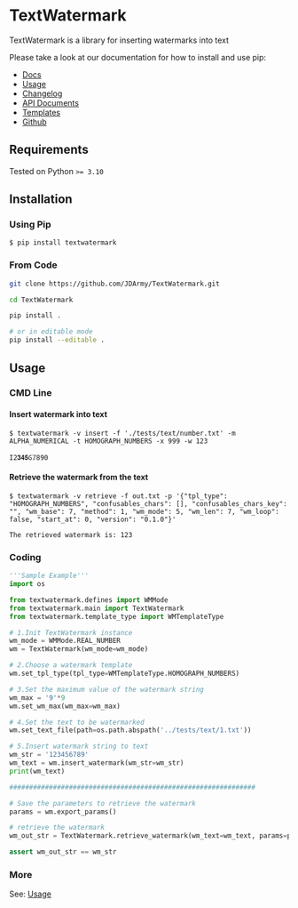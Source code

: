 # TextWatermark

TextWatermark is a library for inserting watermarks into text

Please take a look at our documentation for how to install and use pip:

- [Docs](https://textwatermark.jd.army/)
- [Usage](https://textwatermark.jd.army/usage)
- [Changelog](https://textwatermark.jd.army/changelog)
- [API Documents](https://textwatermark.jd.army/api/main/)
- [Templates](https://textwatermark.jd.army/templates/)
- [Github](https://github.com/JDArmy/TextWatermark)

## Requirements

Tested on Python `>= 3.10`

## Installation

### Using Pip

`$ pip install textwatermark`

### From Code

```bash
git clone https://github.com/JDArmy/TextWatermark.git

cd TextWatermark

pip install .

# or in editable mode
pip install --editable .
```

## Usage

### CMD Line

#### Insert watermark into text

```session
$ textwatermark -v insert -f './tests/text/number.txt' -m ALPHA_NUMERICAL -t HOMOGRAPH_NUMBERS -x 999 -w 123

Ӏ2𝟑𝟒𝟓Ⳓ𝟟890
```

#### Retrieve the watermark from the text

```session
$ textwatermark -v retrieve -f out.txt -p '{"tpl_type": "HOMOGRAPH_NUMBERS", "confusables_chars": [], "confusables_chars_key": "", "wm_base": 7, "method": 1, "wm_mode": 5, "wm_len": 7, "wm_loop": false, "start_at": 0, "version": "0.1.0"}'

The retrieved watermark is: 123
```

### Coding

```py
'''Sample Example'''
import os

from textwatermark.defines import WMMode
from textwatermark.main import TextWatermark
from textwatermark.template_type import WMTemplateType

# 1.Init TextWatermark instance
wm_mode = WMMode.REAL_NUMBER
wm = TextWatermark(wm_mode=wm_mode)

# 2.Choose a watermark template
wm.set_tpl_type(tpl_type=WMTemplateType.HOMOGRAPH_NUMBERS)

# 3.Set the maximum value of the watermark string
wm_max = '9'*9
wm.set_wm_max(wm_max=wm_max)

# 4.Set the text to be watermarked
wm.set_text_file(path=os.path.abspath('../tests/text/1.txt'))

# 5.Insert watermark string to text
wm_str = '123456789'
wm_text = wm.insert_watermark(wm_str=wm_str)
print(wm_text)

##############################################################

# Save the parameters to retrieve the watermark
params = wm.export_params()

# retrieve the watermark
wm_out_str = TextWatermark.retrieve_watermark(wm_text=wm_text, params=params)

assert wm_out_str == wm_str

```

### More

See: [Usage](https://textwatermark.jd.army/usage/)
